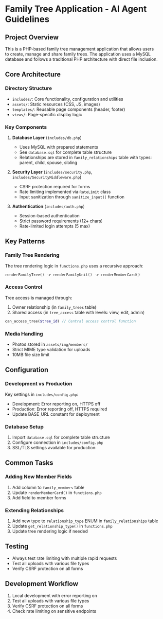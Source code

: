 # Family Tree Application - AI Agent Guidelines

## Project Overview
This is a PHP-based family tree management application that allows users to create, manage and share family trees. The application uses a MySQL database and follows a traditional PHP architecture with direct file inclusion.

## Core Architecture

### Directory Structure
- `includes/`: Core functionality, configuration and utilities
- `assets/`: Static resources (CSS, JS, images)
- `templates/`: Reusable page components (header, footer)
- `views/`: Page-specific display logic

### Key Components
1. **Database Layer** (`includes/db.php`)
   - Uses MySQL with prepared statements
   - See `database.sql` for complete table structure
   - Relationships are stored in `family_relationships` table with types: parent, child, spouse, sibling

2. **Security Layer** (`includes/security.php`, `includes/SecurityMiddleware.php`)
   - CSRF protection required for forms
   - Rate limiting implemented via `RateLimit` class
   - Input sanitization through `sanitize_input()` function

3. **Authentication** (`includes/auth.php`)
   - Session-based authentication
   - Strict password requirements (12+ chars)
   - Rate-limited login attempts (5 max)

## Key Patterns

### Family Tree Rendering
The tree rendering logic in `functions.php` uses a recursive approach:
```php
renderFamilyTree() -> renderFamilyUnit() -> renderMemberCard()
```

### Access Control
Tree access is managed through:
1. Owner relationship (in `family_trees` table)
2. Shared access (in `tree_access` table with levels: view, edit, admin)
```php
can_access_tree($tree_id) // Central access control function
```

### Media Handling
- Photos stored in `assets/img/members/`
- Strict MIME type validation for uploads
- 10MB file size limit

## Configuration

### Development vs Production
Key settings in `includes/config.php`:
- Development: Error reporting on, HTTPS off
- Production: Error reporting off, HTTPS required
- Update BASE_URL constant for deployment

### Database Setup
1. Import `database.sql` for complete table structure
2. Configure connection in `includes/config.php`
3. SSL/TLS settings available for production

## Common Tasks

### Adding New Member Fields
1. Add column to `family_members` table
2. Update `renderMemberCard()` in `functions.php`
3. Add field to member forms

### Extending Relationships
1. Add new type to `relationship_type` ENUM in `family_relationships` table
2. Update `get_relationship_type()` in `functions.php`
3. Update tree rendering logic if needed

## Testing
- Always test rate limiting with multiple rapid requests
- Test all uploads with various file types
- Verify CSRF protection on all forms

## Development Workflow
1. Local development with error reporting on
2. Test all uploads with various file types
3. Verify CSRF protection on all forms
4. Check rate limiting on sensitive endpoints

